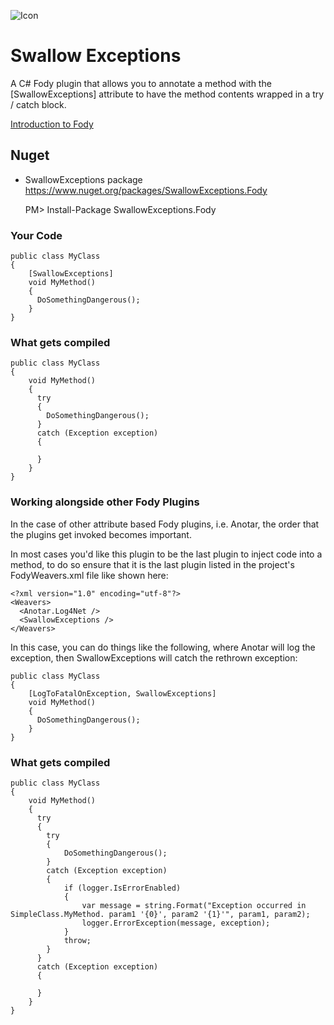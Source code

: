 ![Icon](https://raw.githubusercontent.com/duaneedwards/SwallowExceptions/master/Icons/package_icon.png)

Swallow Exceptions
=================

A C# Fody plugin that allows you to annotate a method with the [SwallowExceptions] attribute to have the method contents wrapped in a try / catch block.

[Introduction to Fody](https://github.com/Fody/Fody/wiki/SampleUsage)

## Nuget

 * SwallowExceptions package https://www.nuget.org/packages/SwallowExceptions.Fody

    PM> Install-Package SwallowExceptions.Fody
    
### Your Code

```
public class MyClass
{
    [SwallowExceptions]
    void MyMethod()
    {
      DoSomethingDangerous();
    }
}
```

### What gets compiled

```
public class MyClass
{
    void MyMethod()
    {
      try
      {
        DoSomethingDangerous();
      }
      catch (Exception exception)
      {
      
      }
    }
}
```

### Working alongside other Fody Plugins

In the case of other attribute based Fody plugins, i.e. Anotar, the order that the plugins get invoked becomes important.

In most cases you'd like this plugin to be the last plugin to inject code into a method, to do so ensure that it is the last plugin listed in the project's FodyWeavers.xml file like shown here:

```
<?xml version="1.0" encoding="utf-8"?>
<Weavers>
  <Anotar.Log4Net />
  <SwallowExceptions />
</Weavers>

```

In this case, you can do things like the following, where Anotar will log the exception, then SwallowExceptions will catch the rethrown exception:

```
public class MyClass
{
    [LogToFatalOnException, SwallowExceptions]
    void MyMethod()
    {
      DoSomethingDangerous();
    }
}
```

### What gets compiled

```
public class MyClass
{
    void MyMethod()
    {
      try
      {
        try
        {
            DoSomethingDangerous();
        }
        catch (Exception exception)
        {
            if (logger.IsErrorEnabled)
            {
                var message = string.Format("Exception occurred in SimpleClass.MyMethod. param1 '{0}', param2 '{1}'", param1, param2);
                logger.ErrorException(message, exception);
            }
            throw;
        }
      }
      catch (Exception exception)
      {
      
      }
    }
}
```
